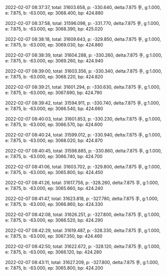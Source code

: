 2022-02-07 08:37:37, total: 31603.658, p: -330.640, delta:7.875 手, g:1.000, e: 7.875, b: -63.000, ep: 3068.400, bp: 424.880

2022-02-07 08:37:58, total: 31596.098, p: -331.770, delta:7.875 手, g:1.000, e: 7.875, b: -63.000, ep: 3068.390, bp: 425.020

2022-02-07 08:38:18, total: 31609.643, p: -329.850, delta:7.875 手, g:1.000, e: 7.875, b: -63.000, ep: 3069.030, bp: 424.860

2022-02-07 08:38:39, total: 31604.288, p: -330.260, delta:7.875 手, g:1.000, e: 7.875, b: -63.000, ep: 3069.260, bp: 424.940

2022-02-07 08:39:00, total: 31603.356, p: -330.340, delta:7.875 手, g:1.000, e: 7.875, b: -63.000, ep: 3068.220, bp: 424.820

2022-02-07 08:39:21, total: 31601.294, p: -330.630, delta:7.875 手, g:1.000, e: 7.875, b: -63.000, ep: 3067.690, bp: 424.790

2022-02-07 08:39:42, total: 31594.911, p: -330.740, delta:7.875 手, g:1.000, e: 7.875, b: -63.000, ep: 3066.540, bp: 424.660

2022-02-07 08:40:03, total: 31601.853, p: -330.230, delta:7.875 手, g:1.000, e: 7.875, b: -63.000, ep: 3066.570, bp: 424.600

2022-02-07 08:40:24, total: 31599.012, p: -330.940, delta:7.875 手, g:1.000, e: 7.875, b: -63.000, ep: 3068.020, bp: 424.870

2022-02-07 08:40:45, total: 31598.885, p: -330.860, delta:7.875 手, g:1.000, e: 7.875, b: -63.000, ep: 3066.740, bp: 424.700

2022-02-07 08:41:06, total: 31603.702, p: -329.800, delta:7.875 手, g:1.000, e: 7.875, b: -63.000, ep: 3065.800, bp: 424.450

2022-02-07 08:41:26, total: 31617.756, p: -328.260, delta:7.875 手, g:1.000, e: 7.875, b: -63.000, ep: 3065.660, bp: 424.240

2022-02-07 08:41:47, total: 31623.818, p: -327.780, delta:7.875 手, g:1.000, e: 7.875, b: -63.000, ep: 3066.860, bp: 424.330

2022-02-07 08:42:08, total: 31626.251, p: -327.800, delta:7.875 手, g:1.000, e: 7.875, b: -63.000, ep: 3066.520, bp: 424.290

2022-02-07 08:42:29, total: 31619.487, p: -328.330, delta:7.875 手, g:1.000, e: 7.875, b: -63.000, ep: 3067.350, bp: 424.460

2022-02-07 08:42:50, total: 31622.672, p: -328.120, delta:7.875 手, g:1.000, e: 7.875, b: -63.000, ep: 3066.120, bp: 424.280

2022-02-07 08:43:11, total: 31627.209, p: -327.800, delta:7.875 手, g:1.000, e: 7.875, b: -63.000, ep: 3065.800, bp: 424.200